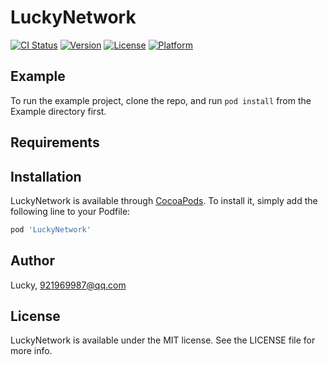 # LuckyNetwork

[![CI Status](https://img.shields.io/travis/JunkyTang/LuckyNetwork.svg?style=flat)](https://travis-ci.org/JunkyTang/LuckyNetwork)
[![Version](https://img.shields.io/cocoapods/v/LuckyNetwork.svg?style=flat)](https://cocoapods.org/pods/LuckyNetwork)
[![License](https://img.shields.io/cocoapods/l/LuckyNetwork.svg?style=flat)](https://cocoapods.org/pods/LuckyNetwork)
[![Platform](https://img.shields.io/cocoapods/p/LuckyNetwork.svg?style=flat)](https://cocoapods.org/pods/LuckyNetwork)

## Example

To run the example project, clone the repo, and run `pod install` from the Example directory first.

## Requirements

## Installation

LuckyNetwork is available through [CocoaPods](https://cocoapods.org). To install
it, simply add the following line to your Podfile:

```ruby
pod 'LuckyNetwork'
```

## Author

  Lucky, 921969987@qq.com

## License

LuckyNetwork is available under the MIT license. See the LICENSE file for more info.
